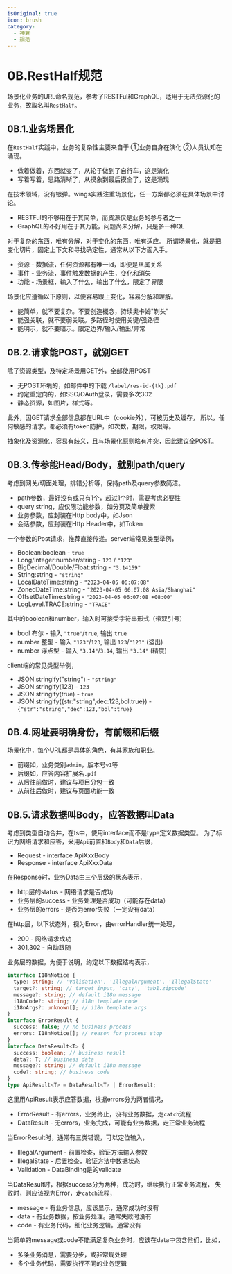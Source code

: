 ```yaml
---
isOriginal: true
icon: brush
category:
  - 神翼
  - 规范
---
```


# 0B.RestHalf规范

场景化业务的URL命名规范，参考了RESTFul和GraphQL，适用于无法资源化的业务，故取名叫`RestHalf`。

## 0B.1.业务场景化

在`RestHalf`实践中，业务的复杂性主要来自于 ①业务自身在演化 ②人员认知在涌现。

* 做着做着，东西就变了，从轮子做到了自行车，这是演化
* 写着写着，思路清晰了，从摸象到最后摸全了，这是涌现

在技术领域，没有银弹。wings实践注重场景化，任一方案都必须在具体场景中讨论。

* RESTFul的不够用在于其简单，而资源仅是业务的参与者之一
* GraphQL的不好用在于其万能，问题尚未分解，只是多一种QL

对于复杂的东西，唯有分解，对于变化的东西，唯有适应。
所谓场景化，就是把变化切片，固定上下文和寻找确定性，通常从以下方面入手。

* 资源 - 数据流，任何资源都有唯一id，即便是从属关系
* 事件 - 业务流，事件触发数据的产生，变化和消失
* 功能 - 场景框，输入了什么，输出了什么，限定了界限

场景化应遵循以下原则，以便容易跟上变化，容易分解和理解。

* 能简单，就不要复杂。不要创造概念，持续奥卡姆"剃头"
* 能强关联，就不要弱关联。多路径时使用关键/强路径
* 能明示，就不要暗示。限定边界/输入/输出/异常

## 0B.2.请求能POST，就别GET

除了资源类型，及特定场景用GET外，全部使用POST

* 无POST环境的，如邮件中的下载 `/label/res-id-{tk}.pdf`
* 约定重定向的，如SSO/OAuth登录，需要多次302
* 静态资源，如图片，样式等。

此外，因GET请求全部信息都在URL中（cookie外），可被历史及缓存，
所以，任何敏感的请求，都必须有token防护，如次数，期限，权限等。

抽象化及资源化，容易有歧义，且与场景化原则略有冲突，因此建议全POST。

## 0B.3.传参能Head/Body，就别path/query

考虑到网关/切面处理，排错分析等，保持path及query参数简洁。

* path参数，最好没有或只有1个，超过1个时，需要考虑必要性
* query string，应仅限功能参数，如分页及简单搜索
* 业务参数，应封装在Http body中，如Json
* 会话参数，应封装在Http Header中，如Token

一个参数的Post请求，推荐直接传递。server端常见类型举例，

* Boolean:boolean - `true`
* Long/Integer:number/string - `123` / `"123"`
* BigDecimal/Double/Float:string - `"3.14159"`
* String:string - `"string"`
* LocalDateTime:string - `"2023-04-05 06:07:08"`
* ZonedDateTime:string - `"2023-04-05 06:07:08 Asia/Shanghai"`
* OffsetDateTime:string - `"2023-04-05 06:07:08 +08:00"`
* LogLevel.TRACE:string - `"TRACE"`

其中的boolean和number，输入时可接受字符串形式（带双引号）

* bool 布尔 - 输入 `"true"`/`true`, 输出 `true`
* number 整型 - 输入 `"123"`/`123`, 输出 `123`/`"123"` (溢出)
* number 浮点型 - 输入 `"3.14"`/`3.14`, 输出 `"3.14"` (精度)

client端的常见类型举例，

* JSON.stringify("string") - `"string"`
* JSON.stringify(123) - `123`
* JSON.stringify(true) - `true`
* JSON.stringify({str:"string",dec:123,bol:true}) - `{"str":"string","dec":123,"bol":true}`

## 0B.4.网址要明确身份，有前缀和后缀

场景化中，每个URL都是具体的角色，有其家族和职业。

* 前缀如，业务类别`admin`，版本号`v1`等
* 后缀如，应答内容扩展名`.pdf`
* 从后往前做时，建议与项目分包一致
* 从前往后做时，建议与页面功能一致

## 0B.5.请求数据叫Body，应答数据叫Data

考虑到类型自动合并，在ts中，使用interface而不是type定义数据类型。
为了标识为网络请求和应答，采用`Api`前置和`Body`和`Data`后缀，

* Request - interface ApiXxxBody
* Response - interface ApiXxxData

在Response时，业务Data由三个层级的状态表示，

* http层的status - 网络请求是否成功
* 业务层的success - 业务处理是否成功（可能存在data）
* 业务层的errors - 是否为error失败（一定没有data）

在http层，以下状态外，视为Error，由errorHandler统一处理，

* 200 - 网络请求成功
* 301,302 - 自动跟随

业务层的数据，为便于说明，约定以下数据结构表示，

```ts
interface I18nNotice {
  type: string; // 'Validation', 'IllegalArgument', 'IllegalState'
  target?: string; // target input, 'city', 'tab1.zipcode'
  message?: string; // default i18n message
  i18nCode?: string; // i18n template code
  i18nArgs?: unknown[]; // i18n template args
}
interface ErrorResult {
  success: false; // no business process
  errors: I18nNotice[]; // reason for process stop
}
interface DataResult<T> {
  success: boolean; // business result
  data?: T; // business data
  message?: string; // default i18n message
  code?: string; // business code
}
type ApiResult<T> = DataResult<T> | ErrorResult;
```

这里用ApiResult表示应答数据，根据errors分为两者情况，

* ErrorResult - 有errors，业务终止，没有业务数据，走`catch`流程
* DataResult - 无errors，业务完成，可能有业务数据，走正常业务流程

当ErrorResult时，通常有三类错误，可以定位输入，

* IllegalArgument - 前置检查，验证方法输入参数
* IllegalState - 后置检查，验证方法中数据状态
* Validation - DataBinding是的validate

当DataResult时，根据success分为两种，成功时，继续执行正常业务流程，
失败时，则应该视为Error，走`catch`流程，

* message - 有业务信息，应该显示，通常成功时没有
* data - 有业务数据，按业务处理。通常失败时没有
* code - 有业务代码，细化业务逻辑。通常没有

当简单的message或code不能满足复杂业务时，应该在data中包含他们，比如，

* 多条业务消息，需要分步，或非常规处理
* 多个业务代码，需要执行不同的业务逻辑
